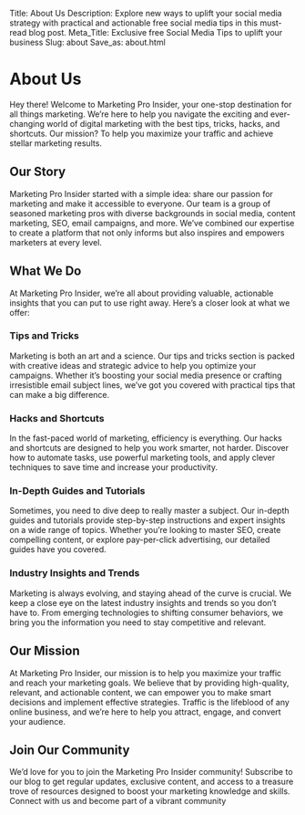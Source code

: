 Title: About Us
Description: Explore new ways to uplift your social media strategy with practical and actionable free social media tips in this must-read blog post.
Meta_Title: Exclusive free Social Media Tips to uplift your business
Slug: about
Save_as: about.html


# About Us

Hey there! Welcome to Marketing Pro Insider, your one-stop destination for all things marketing. We’re here to help you navigate the exciting and ever-changing world of digital marketing with the best tips, tricks, hacks, and shortcuts. Our mission? To help you maximize your traffic and achieve stellar marketing results.

## Our Story

Marketing Pro Insider started with a simple idea: share our passion for marketing and make it accessible to everyone. Our team is a group of seasoned marketing pros with diverse backgrounds in social media, content marketing, SEO, email campaigns, and more. We’ve combined our expertise to create a platform that not only informs but also inspires and empowers marketers at every level.

## What We Do

At Marketing Pro Insider, we’re all about providing valuable, actionable insights that you can put to use right away. Here’s a closer look at what we offer:

### Tips and Tricks

Marketing is both an art and a science. Our tips and tricks section is packed with creative ideas and strategic advice to help you optimize your campaigns. Whether it’s boosting your social media presence or crafting irresistible email subject lines, we’ve got you covered with practical tips that can make a big difference.

### Hacks and Shortcuts

In the fast-paced world of marketing, efficiency is everything. Our hacks and shortcuts are designed to help you work smarter, not harder. Discover how to automate tasks, use powerful marketing tools, and apply clever techniques to save time and increase your productivity.

### In-Depth Guides and Tutorials

Sometimes, you need to dive deep to really master a subject. Our in-depth guides and tutorials provide step-by-step instructions and expert insights on a wide range of topics. Whether you’re looking to master SEO, create compelling content, or explore pay-per-click advertising, our detailed guides have you covered.

### Industry Insights and Trends

Marketing is always evolving, and staying ahead of the curve is crucial. We keep a close eye on the latest industry insights and trends so you don’t have to. From emerging technologies to shifting consumer behaviors, we bring you the information you need to stay competitive and relevant.

## Our Mission

At Marketing Pro Insider, our mission is to help you maximize your traffic and reach your marketing goals. We believe that by providing high-quality, relevant, and actionable content, we can empower you to make smart decisions and implement effective strategies. Traffic is the lifeblood of any online business, and we’re here to help you attract, engage, and convert your audience.

## Join Our Community

We’d love for you to join the Marketing Pro Insider community! Subscribe to our blog to get regular updates, exclusive content, and access to a treasure trove of resources designed to boost your marketing knowledge and skills. Connect with us and become part of a vibrant community
